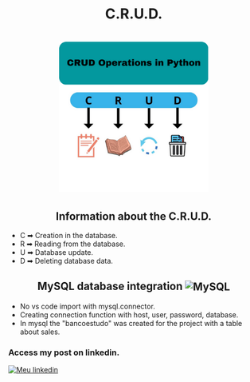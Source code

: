 <h1 align="center">
C.R.U.D.
</h1>

<h1 align="center">
<img src= "crud_img.png" width="300" height="300" />
</h1>

<h2 align="center">
Information about the C.R.U.D.
</h2>

- C ➡ Creation in the database.
- R ➡ Reading from the database.
- U ➡ Database update.
- D ➡ Deleting database data.

<h2 align="center">
MySQL database integration <img align="center" alt="MySQL" height="50" width="50" src="https://cdn.jsdelivr.net/gh/devicons/devicon/icons/mysql/mysql-plain.svg" />
</h2>

- No vs code import with mysql.connector.
- Creating connection function with host, user, password, database.
- In mysql the "bancoestudo" was created for the project with a table about sales.







<h3>Access my post on linkedin.</h3>

[![Meu linkedin](https://img.shields.io/badge/LinkedIn-0077B5?style=for-the-badge&logo=linkedin&logoColor=white)](https://www.linkedin.com/feed/update/urn:li:activity:7018970018260406272/)



